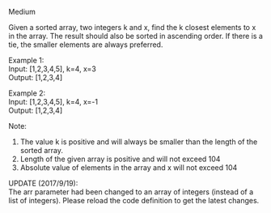 Medium

Given a sorted array, two integers k and x, find the k closest elements to x in the array. The result should also be sorted in ascending order. If there is a tie, the smaller elements are always preferred.

Example 1:  
Input: [1,2,3,4,5], k=4, x=3  
Output: [1,2,3,4]

Example 2:  
Input: [1,2,3,4,5], k=4, x=-1  
Output: [1,2,3,4]

Note:
1. The value k is positive and will always be smaller than the length of the sorted array.
2. Length of the given array is positive and will not exceed 104
3. Absolute value of elements in the array and x will not exceed 104

UPDATE (2017/9/19):  
The arr parameter had been changed to an array of integers (instead of a list of integers). Please reload the code definition to get the latest changes.
